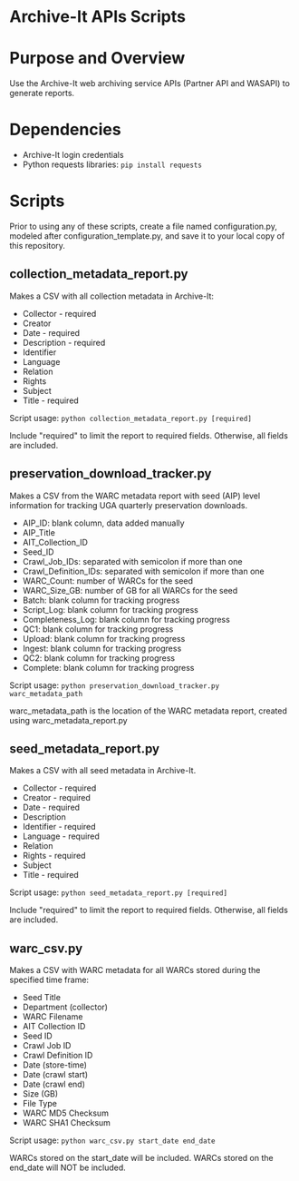 # Archive-It APIs Scripts

# Purpose and Overview
Use the Archive-It web archiving service APIs (Partner API and WASAPI) to generate reports.

# Dependencies
* Archive-It login credentials
* Python requests libraries: `pip install requests`

# Scripts
Prior to using any of these scripts, create a file named configuration.py, modeled after configuration_template.py,
and save it to your local copy of this repository.

## collection_metadata_report.py
Makes a CSV with all collection metadata in Archive-It:
   * Collector - required
   * Creator
   * Date - required
   * Description - required
   * Identifier
   * Language
   * Relation
   * Rights
   * Subject
   * Title - required

Script usage: `python collection_metadata_report.py [required]`

Include "required" to limit the report to required fields. Otherwise, all fields are included.

## preservation_download_tracker.py
Makes a CSV from the WARC metadata report with seed (AIP) level information 
for tracking UGA quarterly preservation downloads.
   * AIP_ID: blank column, data added manually
   * AIP_Title
   * AIT_Collection_ID
   * Seed_ID
   * Crawl_Job_IDs: separated with semicolon if more than one
   * Crawl_Definition_IDs: separated with semicolon if more than one
   * WARC_Count: number of WARCs for the seed
   * WARC_Size_GB: number of GB for all WARCs for the seed
   * Batch: blank column for tracking progress
   * Script_Log: blank column for tracking progress
   * Completeness_Log: blank column for tracking progress
   * QC1: blank column for tracking progress
   * Upload: blank column for tracking progress
   * Ingest: blank column for tracking progress
   * QC2: blank column for tracking progress
   * Complete: blank column for tracking progress

Script usage: `python preservation_download_tracker.py warc_metadata_path`

warc_metadata_path is the location of the WARC metadata report, created using warc_metadata_report.py

## seed_metadata_report.py
Makes a CSV with all seed metadata in Archive-It.
   * Collector - required
   * Creator - required
   * Date - required
   * Description
   * Identifier - required
   * Language - required
   * Relation
   * Rights - required
   * Subject
   * Title - required

Script usage: `python seed_metadata_report.py [required]`

Include "required" to limit the report to required fields. Otherwise, all fields are included.

## warc_csv.py
Makes a CSV with WARC metadata for all WARCs stored during the specified time frame:
   * Seed Title
   * Department (collector)
   * WARC Filename
   * AIT Collection ID
   * Seed ID
   * Crawl Job ID
   * Crawl Definition ID
   * Date (store-time)
   * Date (crawl start)
   * Date (crawl end)
   * Size (GB)
   * File Type
   * WARC MD5 Checksum
   * WARC SHA1 Checksum

Script usage: `python warc_csv.py start_date end_date`

WARCs stored on the start_date will be included. WARCs stored on the end_date will NOT be included.
